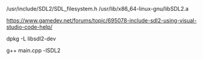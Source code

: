/usr/include/SDL2/SDL_filesystem.h
/usr/lib/x86_64-linux-gnu/libSDL2.a

https://www.gamedev.net/forums/topic/695078-include-sdl2-using-visual-studio-code-help/

dpkg -L libsdl2-dev

g++ main.cpp -lSDL2
